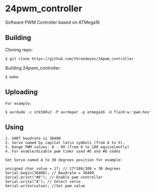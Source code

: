 24pwm_controller
=============

Software PWM Controller based on ATMega16

Building
-----------

Cloning repo:

	$ git clone https://github.com/threedeyes/24pwm_controller

Building 24pwm_controller:

	$ make

Uploading
-------------
	For example:

	$ avrdude -c stk500v2 -P avrdoper -p atmega16 -U flash:w:'pwm.hex'

Using
-------
	1. UART baudrate is 38400
	2. Servo named by capital latin symbols (from A to X).
	3. Range PWM values: 0 - 99 (from 0 to 180 equivalently)
	4. For enable/disable pwm timer used #E and #D codes

	Set Servo named A to 30 degrees position for example:
	
	unsigned char value = 17; // 17*180/100 = 30 degrees
	Serial.begin(38400); // Baudrate = 38400
	Serial.print("#E"); // Enable pwm controller
	Serial.write("A"); // Select servo
	Serial.write(value); //Set pwm value
